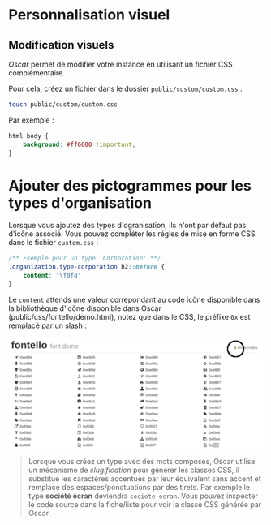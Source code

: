 # Personnalisation visuel

## Modification visuels

*Oscar* permet de modifier votre instance en utilisant un fichier CSS complémentaire.

Pour cela, créez un fichier dans le dossier `public/custom/custom.css` :

```bash
touch public/custom/custom.css
```

Par exemple :

```css
html body {
    background: #ff6600 !important;
}
```


# Ajouter des pictogrammes pour les types d'organisation

Lorsque vous ajoutez des types d'ogranisation, ils n'ont par défaut pas d'icône associé. Vous pouvez compléter les régles de mise en forme CSS dans le fichier `custom.css` : 

```css
/** Exemple pour un type 'Corporation' **/
.organization.type-corporation h2::before {
    content: '\f0f8'
}
```

Le `content` attends une valeur correpondant au code icône disponible dans la bibliothèque d'icône disponible dans Oscar (public/css/fontello/demo.html), notez que dans le CSS, le préfixe `0x` est remplacé par un slash : 

![Icônes disponibles dans Oscar](./images/fontello.png)

> Lorsque vous créez un type avec des mots composés, Oscar utilise un mécanisme de *slugification* pour générer les classes CSS, il substitue les caractères accentués par leur équivalent sans accent et remplace des espaces/ponctuations par des tirets. Par exemple le type **société écran** deviendra `societe-ecran`. Vous pouvez inspecter le code source dans la fiche/liste pour voir la classe CSS générée par Oscar.
